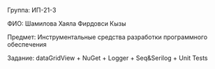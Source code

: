 Группа: ИП-21-3

ФИО: Шамилова Хаяла Фирдовси Кызы

Предмет: Инструментальные средства разработки программного обеспечения

Задание: dataGridView + NuGet + Logger + Seq&Serilog + Unit Tests

